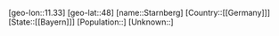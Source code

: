 ﻿---
location: [48,11.33]
type: City
tags:
- geo/City


SpocWebEntityId: 34524
isDeleted: false
confidential: public

---
[geo-lon::11.33]
[geo-lat::48]
[name::Starnberg]
[Country::[[Germany]]]
[State::[[Bayern]]]
[Population::]
[Unknown::]

